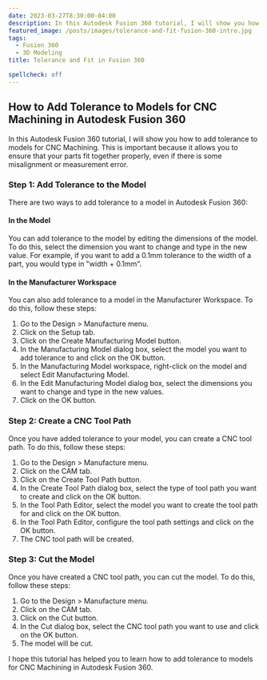 ```yaml
---
date: 2023-03-27T8:30:00-04:00
description: In this Autodesk Fusion 360 tutorial, I will show you how to add tolerance to models for CNC Machining.
featured_image: /posts/images/tolerance-and-fit-fusion-360-intro.jpg
tags:
  - Fusion 360
  - 3D Modeling
title: Tolerance and Fit in Fusion 360

spellcheck: off
---
```


## How to Add Tolerance to Models for CNC Machining in Autodesk Fusion 360

In this Autodesk Fusion 360 tutorial, I will show you how to add tolerance to models for CNC Machining. This is important because it allows you to ensure that your parts fit together properly, even if there is some misalignment or measurement error.

### Step 1: Add Tolerance to the Model

There are two ways to add tolerance to a model in Autodesk Fusion 360:

#### In the Model

You can add tolerance to the model by editing the dimensions of the model. To do this, select the dimension you want to change and type in the new value. For example, if you want to add a 0.1mm tolerance to the width of a part, you would type in "width + 0.1mm".

#### In the Manufacturer Workspace

You can also add tolerance to a model in the Manufacturer Workspace. To do this, follow these steps:

1. Go to the Design > Manufacture menu.
2. Click on the Setup tab.
3. Click on the Create Manufacturing Model button.
4. In the Manufacturing Model dialog box, select the model you want to add tolerance to and click on the OK button.
5. In the Manufacturing Model workspace, right-click on the model and select Edit Manufacturing Model.
6. In the Edit Manufacturing Model dialog box, select the dimensions you want to change and type in the new values.
7. Click on the OK button.

### Step 2: Create a CNC Tool Path

Once you have added tolerance to your model, you can create a CNC tool path. To do this, follow these steps:

1. Go to the Design > Manufacture menu.
2. Click on the CAM tab.
3. Click on the Create Tool Path button.
4. In the Create Tool Path dialog box, select the type of tool path you want to create and click on the OK button.
5. In the Tool Path Editor, select the model you want to create the tool path for and click on the OK button.
6. In the Tool Path Editor, configure the tool path settings and click on the OK button.
7. The CNC tool path will be created.

### Step 3: Cut the Model

Once you have created a CNC tool path, you can cut the model. To do this, follow these steps:

1. Go to the Design > Manufacture menu.
2. Click on the CAM tab.
3. Click on the Cut button.
4. In the Cut dialog box, select the CNC tool path you want to use and click on the OK button.
5. The model will be cut.

I hope this tutorial has helped you to learn how to add tolerance to models for CNC Machining in Autodesk Fusion 360.
